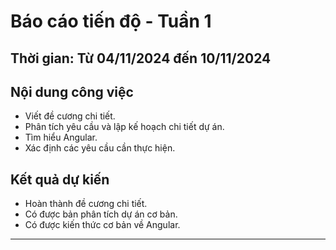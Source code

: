 # Báo cáo tiến độ - Tuần 1

## Thời gian: Từ 04/11/2024 đến 10/11/2024

## Nội dung công việc
- Viết đề cương chi tiết.
- Phân tích yêu cầu và lập kế hoạch chi tiết dự án.
- Tìm hiểu Angular.
- Xác định các yêu cầu cần thực hiện.

## Kết quả dự kiến
- Hoàn thành đề cương chi tiết.
- Có được bản phân tích dự án cơ bản.
- Có được kiến thức cơ bản về Angular.

---